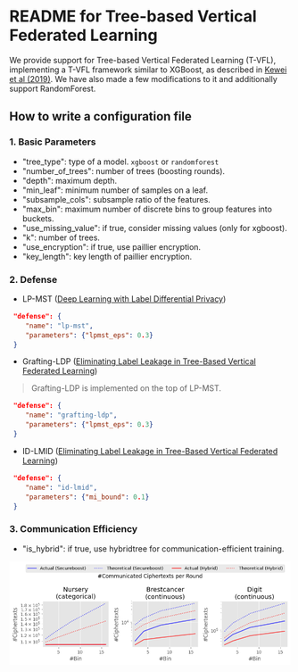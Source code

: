 # README for Tree-based Vertical Federated Learning

We provide support for Tree-based Vertical Federated Learning (T-VFL), implementing a T-VFL framework similar to XGBoost, as described in [Kewei et al (2019)](https://arxiv.org/pdf/1901.08755.pdf). We have also made a few modifications to it and additionally support RandomForest.

## How to write a configuration file

### 1. Basic Parameters

- "tree\_type": type of a model. `xgboost` or `randomforest`
- "number\_of\_trees": number of trees (boosting rounds).
- "depth": maximum depth.
- "min\_leaf": minimum number of samples on a leaf.
- "subsample\_cols": subsample ratio of the features.
- "max\_bin": maximum number of discrete bins to group features into buckets.
- "use\_missing\_value": if true, consider missing values (only for xgboost).
- "k": number of trees.
- "use\_encryption": if true, use paillier encryption.
- "key\_length": key length of paillier encryption.

### 2. Defense

- LP-MST ([Deep Learning with Label Differential Privacy](https://arxiv.org/abs/2102.06062))

```json
 "defense": {
    "name": "lp-mst",
    "parameters": {"lpmst_eps": 0.3}
 }
```

- Grafting-LDP ([Eliminating Label Leakage in Tree-Based Vertical Federated Learning](https://arxiv.org/abs/2307.10318))

> Grafting-LDP is implemented on the top of LP-MST.

```json
 "defense": {
    "name": "grafting-ldp",
    "parameters": {"lpmst_eps": 0.3}
 }
```

- ID-LMID ([Eliminating Label Leakage in Tree-Based Vertical Federated Learning](https://arxiv.org/abs/2307.10318))

```json
 "defense": {
    "name": "id-lmid",
    "parameters": {"mi_bound": 0.1}
 }
```

### 3. Communication Efficiency

- "is_hybrid": if true, use hybridtree for communication-efficient training.

<img src="../../usage_guidance/figures/comparison_bin_com.png">
